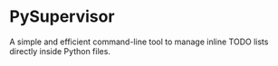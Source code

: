 # PySupervisor
A simple and efficient command-line tool to manage inline TODO lists directly inside Python files.

